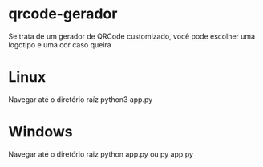 # qrcode-gerador

Se trata de um gerador de QRCode customizado, você pode escolher uma logotipo e uma cor caso queira

# Linux
Navegar até o diretório raíz 
python3 app.py

# Windows
Navegar até o diretório raiz
python app.py
ou
py app.py

